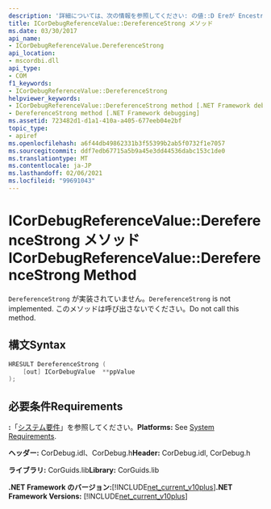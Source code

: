 ```yaml
---
description: '詳細については、次の情報を参照してください: の値::D Ereが Encestrong メソッド'
title: ICorDebugReferenceValue::DereferenceStrong メソッド
ms.date: 03/30/2017
api_name:
- ICorDebugReferenceValue.DereferenceStrong
api_location:
- mscordbi.dll
api_type:
- COM
f1_keywords:
- ICorDebugReferenceValue::DereferenceStrong
helpviewer_keywords:
- ICorDebugReferenceValue::DereferenceStrong method [.NET Framework debugging]
- DereferenceStrong method [.NET Framework debugging]
ms.assetid: 723482d1-d1a1-410a-a405-677eeb04e2bf
topic_type:
- apiref
ms.openlocfilehash: a6f44db49862331b3f55399b2ab5f0732f1e7057
ms.sourcegitcommit: ddf7edb67715a5b9a45e3dd44536dabc153c1de0
ms.translationtype: MT
ms.contentlocale: ja-JP
ms.lasthandoff: 02/06/2021
ms.locfileid: "99691043"
---
```

# <a name="icordebugreferencevaluedereferencestrong-method"></a><span data-ttu-id="5b253-103">ICorDebugReferenceValue::DereferenceStrong メソッド</span><span class="sxs-lookup"><span data-stu-id="5b253-103">ICorDebugReferenceValue::DereferenceStrong Method</span></span>

<span data-ttu-id="5b253-104">`DereferenceStrong` が実装されていません。</span><span class="sxs-lookup"><span data-stu-id="5b253-104">`DereferenceStrong` is not implemented.</span></span> <span data-ttu-id="5b253-105">このメソッドは呼び出さないでください。</span><span class="sxs-lookup"><span data-stu-id="5b253-105">Do not call this method.</span></span>  
  
## <a name="syntax"></a><span data-ttu-id="5b253-106">構文</span><span class="sxs-lookup"><span data-stu-id="5b253-106">Syntax</span></span>  
  
```cpp  
HRESULT DereferenceStrong (  
    [out] ICorDebugValue  **ppValue  
);  
```  
  
## <a name="requirements"></a><span data-ttu-id="5b253-107">必要条件</span><span class="sxs-lookup"><span data-stu-id="5b253-107">Requirements</span></span>  

 <span data-ttu-id="5b253-108">**:**「[システム要件](../../get-started/system-requirements.md)」を参照してください。</span><span class="sxs-lookup"><span data-stu-id="5b253-108">**Platforms:** See [System Requirements](../../get-started/system-requirements.md).</span></span>  
  
 <span data-ttu-id="5b253-109">**ヘッダー:** CorDebug.idl、CorDebug.h</span><span class="sxs-lookup"><span data-stu-id="5b253-109">**Header:** CorDebug.idl, CorDebug.h</span></span>  
  
 <span data-ttu-id="5b253-110">**ライブラリ:** CorGuids.lib</span><span class="sxs-lookup"><span data-stu-id="5b253-110">**Library:** CorGuids.lib</span></span>  
  
 <span data-ttu-id="5b253-111">**.NET Framework のバージョン:**[!INCLUDE[net_current_v10plus](../../../../includes/net-current-v10plus-md.md)]</span><span class="sxs-lookup"><span data-stu-id="5b253-111">**.NET Framework Versions:** [!INCLUDE[net_current_v10plus](../../../../includes/net-current-v10plus-md.md)]</span></span>
